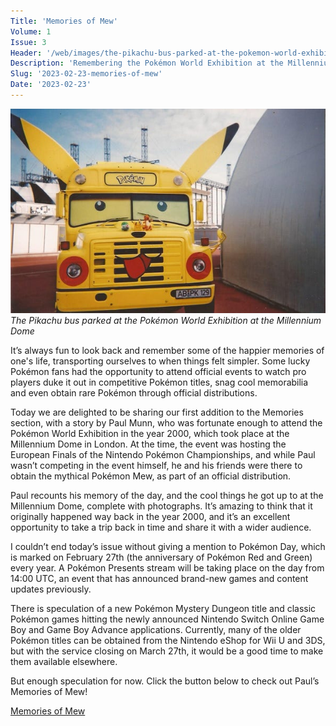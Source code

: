 ```yaml
---
Title: 'Memories of Mew'
Volume: 1
Issue: 3
Header: '/web/images/the-pikachu-bus-parked-at-the-pokemon-world-exhibition-at-the-millennium-dome.png'
Description: 'Remembering the Pokémon World Exhibition at the Millennium Dome, London on September 1-3 2000.'
Slug: '2023-02-23-memories-of-mew'
Date: '2023-02-23'
---
```



[![The Pikachu bus parked at the Pokémon World Exhibition at the Millennium Dome](/web/images/the-pikachu-bus-parked-at-the-pokemon-world-exhibition-at-the-millennium-dome.png)](/web/images/the-pikachu-bus-parked-at-the-pokemon-world-exhibition-at-the-millennium-dome.png)*The Pikachu bus parked at the Pokémon World Exhibition at the Millennium Dome*



It’s always fun to look back and remember some of the happier memories of one's life, transporting ourselves to when things felt simpler. Some lucky Pokémon fans had the opportunity to attend official events to watch pro players duke it out in competitive Pokémon titles, snag cool memorabilia and even obtain rare Pokémon through official distributions.

Today we are delighted to be sharing our first addition to the Memories section, with a story by Paul Munn, who was fortunate enough to attend the Pokémon World Exhibition in the year 2000, which took place at the Millennium Dome in London. At the time, the event was hosting the European Finals of the Nintendo Pokémon Championships, and while Paul wasn’t competing in the event himself, he and his friends were there to obtain the mythical Pokémon Mew, as part of an official distribution. 

Paul recounts his memory of the day, and the cool things he got up to at the Millennium Dome, complete with photographs. It’s amazing to think that it originally happened way back in the year 2000, and it’s an excellent opportunity to take a trip back in time and share it with a wider audience.

I couldn’t end today’s issue without giving a mention to Pokémon Day, which is marked on February 27th (the anniversary of Pokémon Red and Green) every year. A Pokémon Presents stream will be taking place on the day from 14:00 UTC, an event that has announced brand-new games and content updates previously.

There is speculation of a new Pokémon Mystery Dungeon title and classic Pokémon games hitting the newly announced Nintendo Switch Online Game Boy and Game Boy Advance applications. Currently, many of the older Pokémon titles can be obtained from the Nintendo eShop for Wii U and 3DS, but with the service closing on March 27th, it would be a good time to make them available elsewhere.

But enough speculation for now. Click the button below to check out Paul’s Memories of Mew!

[Memories of Mew](https://johto.substack.com/p/memories-of-mew)